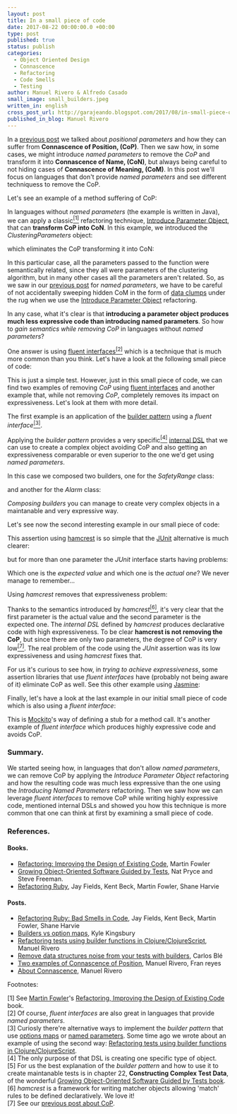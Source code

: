 ```yaml
---
layout: post
title: In a small piece of code
date: 2017-08-22 00:00:00.0 +00:00
type: post
published: true
status: publish
categories:
  - Object Oriented Design
  - Connascence
  - Refactoring
  - Code Smells
  - Testing
author: Manuel Rivero & Alfredo Casado
small_image: small_builders.jpeg
written_in: english
cross_post_url: http://garajeando.blogspot.com/2017/08/in-small-piece-of-code.html
published_in_blog: Manuel Rivero
---
```


In a [previous post](/2017/07/two-examples-of-connascence-of-position) we talked about *positional parameters* and how they can suffer from **Connascence of Position, (CoP)**. Then we saw how, in some cases, we might introduce *named parameters* to remove the *CoP* and transform it into **Connascence of Name, (CoN)**, but always being careful to not hiding cases of **Connascence of Meaning, (CoM)**. In this post we'll focus on languages that don't provide *named parameters* and see different techniquess to remove the CoP.

Let's see an example of a method suffering of CoP:

<script src="https://gist.github.com/trikitrok/eb06db1754f89b18adc60069f03a841e.js"></script>

In languages without *named parameters* (the example is written in Java), we can apply a classic<a href="#nota1"><sup>[1]</sup></a> refactoring technique, [Introduce Parameter Object](https://refactoring.com/catalog/introduceParameterObject.html), that can **transform CoP into CoN**. In this example, we introduced the *ClusteringParameters* object:

<script src="https://gist.github.com/trikitrok/95636f3eeca5d476d383869240763cca.js"></script>

which eliminates the CoP transforming it into CoN:

<script src="https://gist.github.com/trikitrok/1cb8b24f085cb6993b2eaa59ff60e895.js"></script> 

In this particular case, all the parameters passed to the function were semantically related, since they all were parameters of the clustering algorithm, but in many other cases all the parameters aren't related. So, as we saw in our [previous post](/2017/07/two-examples-of-connascence-of-position) for *named parameters*, we have to be careful of not accidentally sweeping hidden CoM in the form of [data clumps](http://www.informit.com/articles/article.aspx?p=1400866&seqNum=8) under the rug when we use the [Introduce Parameter Object](https://refactoring.com/catalog/introduceParameterObject.html) refactoring.

In any case, what it's clear is that **introducing a parameter object produces much less expressive code than introducing named parameters**. So how to *gain semantics while removing CoP* in languages without *named parameters*?

One answer is using [fluent interfaces](https://en.wikipedia.org/wiki/Fluent_interface)<a href="#nota2"><sup>[2]</sup></a> which is a technique that is much more common than you think. Let's have a look at the following small piece of code:

<script src="https://gist.github.com/trikitrok/26422c2a60a7ec79be7422e561c435ff.js"></script>

This is just a simple test. However, just in this small piece of code, we can find two examples of removing *CoP* using [fluent interfaces](https://en.wikipedia.org/wiki/Fluent_interface) and another example that, while not removing *CoP*, completely removes its impact on expressiveness. Let's look at them with more detail.

The first example is an application of the [builder pattern](http://wiki.c2.com/?BuilderPattern) using a *fluent interface*<a href="#nota3"><sup>[3]</sup></a>.

<script src="https://gist.github.com/trikitrok/d42762b85c695226f069430214d69110.js"></script>

Applying the *builder pattern* provides a very specific<a href="#nota4"><sup>[4]</sup></a> [internal DSL](https://martinfowler.com/bliki/InternalDslStyle.html) that we can use to create a complex object avoiding CoP and also getting an expressiveness comparable or even superior to the one we'd get using *named parameters*. 

In this case we composed two builders, one for the _SafetyRange_ class:

<script src="https://gist.github.com/trikitrok/d7eab5609348590f7eb070edad4017c1.js"></script>

and another for the _Alarm_ class:

<script src="https://gist.github.com/trikitrok/def882d4489f9906408b3c1626a23057.js"></script>

*Composing builders* you can manage to create very complex objects in a maintanable and very expressive way.

Let's see now the second interesting example in our small piece of code:

<script src="https://gist.github.com/trikitrok/948bd5895f903f2b7ac9a22bfc18a5e6.js"></script>

This assertion using [hamcrest](https://code.google.com/archive/p/hamcrest/wikis/Tutorial.wiki) is so simple that the [JUnit](http://junit.org/junit5/) alternative is much clearer:

<script src="https://gist.github.com/trikitrok/8127ee504363613bacd7d3a0e5925f03.js"></script>

but for more than one parameter the *JUnit* interface starts having problems: 

<script src="https://gist.github.com/trikitrok/55d79c4b44d4df309b8cc9d92550a3ad.js"></script>

Which one is the *expected value* and which one is the *actual one*? We never manage to remember...

Using *hamcrest* removes that expressiveness problem:

<script src="https://gist.github.com/trikitrok/a93a36a190009b1ee8a9946b9754d16a.js"></script>

Thanks to the semantics introduced by *hamcrest*<a href="#nota6"><sup>[6]</sup></a>, it's very clear that the first parameter is the actual value and the second parameter is the expected one. The *internal DSL* defined by *hamcrest* produces declarative code with high expressiveness. To be clear **hamcrest is not removing the CoP**, but since there are only two parameters, the degree of CoP is very low<a href="#nota7"><sup>[7]</sup></a>. The real problem of the code using the *JUnit* assertion was its low expressiveness and using *hamcrest* fixes that.

For us it's curious to see how, in *trying to achieve expressiveness*, some assertion libraries that use *fluent interfaces* have (probably not being aware of it) eliminate CoP as well. See this other example using [Jasmine](https://jasmine.github.io/):

<script src="https://gist.github.com/trikitrok/2c205cd115015baceace3a5483ac23c5.js"></script>

Finally, let's have a look at the last example in our initial small piece of code which is also using a *fluent interface*:

<script src="https://gist.github.com/trikitrok/168c5a69b6faf8443789d5f7c9a5a75b.js"></script>

This is [Mockito](http://site.mockito.org/)'s way of defining a stub for a method call. It's another example of *fluent interface* which produces highly expressive code and avoids CoP.

### Summary.
We started seeing how, in languages that don't allow *named parameters*, we can remove CoP by applying the *Introduce Parameter Object* refactoring and how the resulting code was much less expressive than the one using the *Introducing Named Parameters* refactoring. Then we saw how we can leverage *fluent interfaces* to remove CoP while writing highly expressive code, mentioned internal DSLs and showed you how this technique is more common that one can think at first by examining a small piece of code.

### References.

#### Books.
* [Refactoring: Improving the Design of Existing Code](https://martinfowler.com/books/refactoring.html), Martin Fowler
* [Growing Object-Oriented Software Guided by Tests](http://www.growing-object-oriented-software.com/), Nat Pryce and Steve Freeman.
* [Refactoring Ruby](https://martinfowler.com/books/refactoringRubyEd.html), Jay Fields, Kent Beck, Martin Fowler, Shane Harvie

#### Posts.
* [Refactoring Ruby: Bad Smells in Code](http://www.informit.com/articles/article.aspx?p=1400866), Jay Fields, Kent Beck, Martin Fowler, Shane Harvie
* [Builders vs option maps](https://aphyr.com/posts/321-builders-vs-option-maps), Kyle Kingsbury
* [Refactoring tests using builder functions in Clojure/ClojureScript](/2016/10/refactoring-tests-using-builder-functions-in-clojure-clojureScript), Manuel Rivero
* [Remove data structures noise from your tests with builders](/2015/07/remove-data-structures-noise-from-your-tests-with-builders), Carlos Blé
* [Two examples of Connascence of Position](/2017/07/two-examples-of-connascence-of-position), Manuel Rivero, Fran reyes
* [About Connascence](/2017/01/about-connascence), Manuel Rivero

Footnotes:
<div class="foot-note">
  <a name="nota1"></a> [1] See <a href="https://martinfowler.com/">Martin Fowler</a>'s <a href="https://martinfowler.com/books/refactoring.html">Refactoring, Improving the Design of Existing Code</a> book.
</div>

<div class="foot-note">
  <a name="nota2"></a> [2] Of course, <i>fluent interfaces</i> are also great in languages that provide <i>named parameters</i>.
</div>

<div class="foot-note">
  <a name="nota3"></a> [3] Curiosly there're alternative ways to implement the <i>builder pattern</i> that use <a href="https://aphyr.com/posts/321-builders-vs-option-maps">options maps</a> or <a href="https://stackoverflow.com/questions/12633670/whats-the-clojure-way-to-builder-pattern">named parameters</a>. Some time ago we wrote about an example of using the second way: <a href="/2016/10/refactoring-tests-using-builder-functions-in-clojure-clojureScript">Refactoring tests using builder functions in Clojure/ClojureScript</a>.
</div>

<div class="foot-note">
  <a name="nota4"></a> [4] The only purpose of that DSL is creating one specific type of object.
</div>

<div class="foot-note">
  <a name="nota5"></a> [5] For us the best explanation of the <i>builder pattern</i> and how to use it to create maintanable tests is in chapter 22, <b>Constructing Complex Test Data</b>, of the wonderful <a href="http://www.growing-object-oriented-software.com/">Growing Object-Oriented Software Guided by Tests book</a>.
</div>

<div class="foot-note">
  <a name="nota6"></a> [6] <i>hamcrest</i> is a framework for writing matcher objects allowing 'match' rules to be defined declaratively. We love it!
</div>

<div class="foot-note">
  <a name="nota7"></a> [7] See our <a href="/2017/07/two-examples-of-connascence-of-position">previous post about CoP</a>.
</div>
